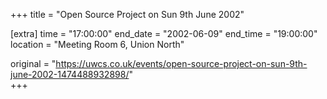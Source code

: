 +++
title = "Open Source Project on Sun 9th June 2002"

[extra]
time = "17:00:00"
end_date = "2002-06-09"
end_time = "19:00:00"
location = "Meeting Room 6, Union North"

original = "https://uwcs.co.uk/events/open-source-project-on-sun-9th-june-2002-1474488932898/"    
+++



